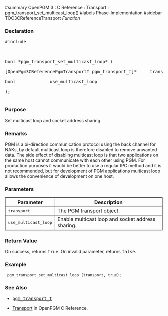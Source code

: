 ﻿#summary OpenPGM 3 : C Reference : Transport : pgm\_transport\_set\_multicast\_loop()
#labels Phase-Implementation
#sidebar TOC3CReferenceTransport
_Function_
### Declaration ###
<pre>
#include <pgm/pgm.h><br>
<br>
bool *pgm_transport_set_multicast_loop* (<br>
[OpenPgm3CReferencePgmTransportT pgm_transport_t]*     transport,<br>
bool             use_multicast_loop<br>
);<br>
</pre>

### Purpose ###
Set multicast loop and socket address sharing.

### Remarks ###
PGM is a bi-direction communication protocol using the back channel for NAKs, by default multicast loop is therefore disabled to remove unwanted data.  The side effect of disabling multicast loop is that two applications on the same host cannot communicate with each other using PGM.  For production purposes it would be better to use a regular IPC method and it is not recommended, but for development of PGM applications multicast loop allows the convenience of development on one host.

### Parameters ###
<table cellpadding='5' border='1' cellspacing='0'>
<tr>
<th>Parameter</th>
<th>Description</th>
</tr>
<tr>
<td><tt>transport</tt></td>
<td>The PGM transport object.</td>
</tr><tr>
<td><tt>use_multicast_loop</tt></td>
<td>Enable multicast loop and socket address sharing.</td>
</tr>
</table>


### Return Value ###
On success, returns <tt>true</tt>.  On invalid parameter, returns <tt>false</tt>.

### Example ###
```
 pgm_transport_set_multicast_loop (transport, true);
```

### See Also ###
  * <tt><a href='OpenPgm3CReferencePgmTransportT.md'>pgm_transport_t</a></tt><br>
<ul><li><a href='OpenPgm3CReferenceTransport.md'>Transport</a> in OpenPGM C Reference.